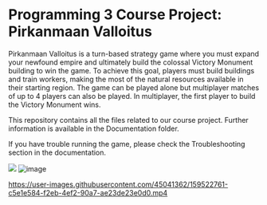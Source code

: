# Programming 3 Course Project: Pirkanmaan Valloitus

Pirkanmaan Valloitus is a turn-based strategy game where you must expand your newfound empire and ultimately build the colossal Victory Monument building to win the game.
To achieve this goal, players must build buildings and train workers, making the most of the natural resources available in their starting region. 
The game can be played alone but multiplayer matches of up to 4 players can also be played. In multiplayer, the first player to build the Victory Monument wins.

This repository contains all the files related to our course project. Further information is available in the Documentation folder.

If you have trouble running the game, please check the Troubleshooting section in the documentation.


![](https://i.imgur.com/wCa06WM.png?raw=true)
![image](https://user-images.githubusercontent.com/45041362/226400236-e2703534-edcd-4785-bf95-3ff380991fc1.png)

https://user-images.githubusercontent.com/45041362/159522761-c5e1e584-f2eb-4ef2-90a7-ae23de23e0d0.mp4
